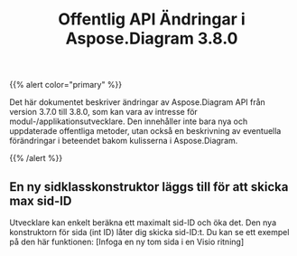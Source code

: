 ﻿---
title: Offentlig API Ändringar i Aspose.Diagram 3.8.0
type: docs
weight: 10
url: /sv/net/public-api-changes-in-aspose-diagram-3-8-0/
---
{{% alert color="primary" %}} 

Det här dokumentet beskriver ändringar av Aspose.Diagram API från version 3.7.0 till 3.8.0, som kan vara av intresse för modul-/applikationsutvecklare. Den innehåller inte bara nya och uppdaterade offentliga metoder, utan också en beskrivning av eventuella förändringar i beteendet bakom kulisserna i Aspose.Diagram.

{{% /alert %}} 
## **En ny sidklasskonstruktor läggs till för att skicka max sid-ID**
Utvecklare kan enkelt beräkna ett maximalt sid-ID och öka det. Den nya konstruktorn för sida (int ID) låter dig skicka sid-ID:t. Du kan se ett exempel på den här funktionen: [Infoga en ny tom sida i en Visio ritning]